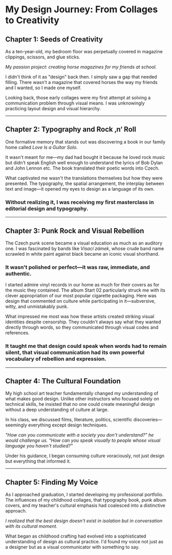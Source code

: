 # **My Design Journey: From Collages to Creativity**


## **Chapter 1: Seeds of Creativity**

As a ten-year-old, my bedroom floor was perpetually covered in magazine clippings, scissors, and glue sticks. 

*My passion project: creating horse magazines for my friends at school.*








I didn't think of it as "design" back then. I simply saw a gap that needed filling. There wasn't a magazine that covered horses the way my friends and I wanted, so I made one myself. 


Looking back, those early collages were my first attempt at solving a communication problem through visual means. I was unknowingly practicing layout design and visual hierarchy. 

---
## **Chapter 2: Typography and Rock ‚n‘ Roll**

One formative memory that stands out was discovering a book in our family home called *Love Is a Guitar Solo*. 

 

It wasn't meant for me—my dad had bought it because he loved rock music but didn't speak English well enough to understand the lyrics of Bob Dylan and John Lennon etc. The book translated their poetic words into Czech.

What captivated me wasn't the translations themselves but how they were presented. The typography, the spatial arrangement, the interplay between text and image—it opened my eyes to design as a language of its own. 


### Without realizing it, I was receiving my first masterclass in editorial design and typography.

---
## **Chapter 3: Punk Rock and Visual Rebellion**

The Czech punk scene became a visual education as much as an auditory one. I was fascinated by bands like *Visací zámek*, whose crude band name scrawled in white paint against black became an iconic visual shorthand. 


### **It wasn't polished or perfect—it was raw, immediate, and authentic.**

 
I started admire vinyl records in our home as much for their covers as for the music they contained. The album Start 02 particularly struck me with its clever appropriation of our most popular cigarette packaging. Here was design that commented on culture while participating in it—subversive, witty, and unmistakably punk.

    

What impressed me most was how these artists created striking visual identities despite censorship. They couldn't always say what they wanted directly through words, so they communicated through visual codes and references. 

### **It taught me that design could speak when words had to remain silent, that visual communication had its own powerful vocabulary of rebellion and expression.**

---
## **Chapter 4: The Cultural Foundation**

My high school art teacher fundamentally changed my understanding of what makes good design. Unlike other instructors who focused solely on technical skills, he insisted that no one could create meaningful design without a deep understanding of culture at large.

In his class, we discussed films, literature, politics, scientific discoveries—seemingly everything except design techniques. 

*"How can you communicate with a society you don't understand?" he would challenge us. "How can you speak visually to people whose visual language you haven't studied?"*


Under his guidance, I began consuming culture voraciously, not just design but everything that informed it. 

---
## **Chapter 5: Finding My Voice**

As I approached graduation, I started developing my professional portfolio. The influences of my childhood collages, that typography book, punk album covers, and my teacher's cultural emphasis had coalesced into a distinctive approach.


*I realized that the best design doesn't exist in isolation but in conversation with its cultural moment.*

What began as childhood crafting had evolved into a sophisticated understanding of design as cultural practice. I'd found my voice not just as a designer but as a visual communicator with something to say.



